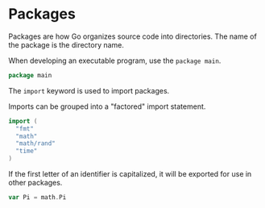 # Packages

Packages are how Go organizes source code into directories. The name of the package is the directory
name.

When developing an executable program, use the `package main`.

```go
package main
```

The `import` keyword is used to import packages.

Imports can be grouped into a "factored" import statement.

```go
import (
  "fmt"
  "math"
  "math/rand"
  "time"
)
```

If the first letter of an identifier is capitalized, it will be exported for use in other packages.

```go
var Pi = math.Pi
```
